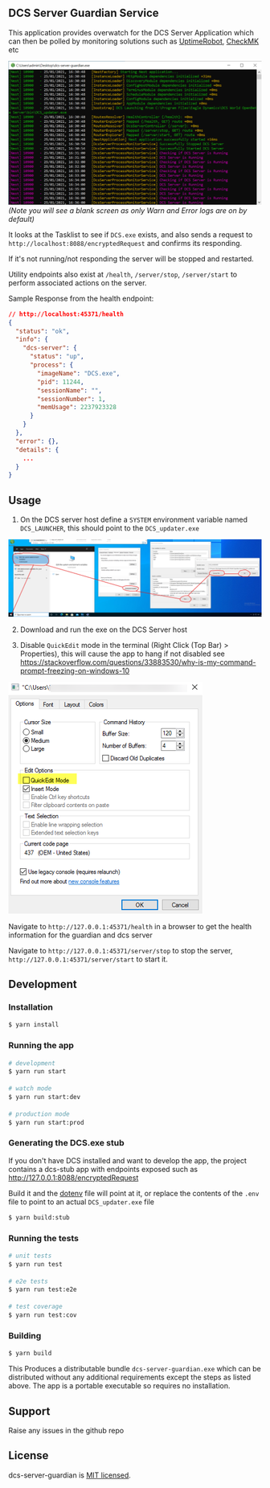## DCS Server Guardian Service

This application provides overwatch for the DCS Server Application which can then be polled by
monitoring solutions such as [UptimeRobot](https://uptimerobot.com/),
[CheckMK](https://checkmk.com/) etc

![img](.docs/img.png)
_(Note you will see a blank screen as only Warn and Error logs are on by default)_

It looks at the Tasklist to see if `DCS.exe` exists, and also sends a request to
`http://localhost:8088/encryptedRequest` and confirms its responding.

If it's not running/not responding the server will be stopped and restarted.

Utility endpoints also exist at `/health`, `/server/stop`, `/server/start` to perform associated
actions on the server.

Sample Response from the health endpoint:

```json
// http://localhost:45371/health
{
  "status": "ok",
  "info": {
    "dcs-server": {
      "status": "up",
      "process": {
        "imageName": "DCS.exe",
        "pid": 11244,
        "sessionName": "",
        "sessionNumber": 1,
        "memUsage": 2237923328
      }
    }
  },
  "error": {},
  "details": {
    ...
  }
}
```

## Usage

1. On the DCS server host define a `SYSTEM` environment variable named `DCS_LAUNCHER`, this should
   point to the `DCS_updater.exe`

![envar](.docs/envar.png)

2. Download and run the exe on the DCS Server host

3. Disable `QuickEdit` mode in the terminal (Right Click (Top Bar) > Properties), this will cause
   the app to hang if not disabled
   see https://stackoverflow.com/questions/33883530/why-is-my-command-prompt-freezing-on-windows-10

![qem](.docs/qem.png)

Navigate to `http://127.0.0.1:45371/health` in a browser to get the health information for the
guardian and dcs server

Navigate to `http://127.0.0.1:45371/server/stop` to stop the
server, `http://127.0.0.1:45371/server/start` to start it.

## Development

### Installation

```bash
$ yarn install
```

### Running the app

```bash
# development
$ yarn run start

# watch mode
$ yarn run start:dev

# production mode
$ yarn run start:prod
```

### Generating the DCS.exe stub

If you don't have DCS installed and want to develop the app, the project contains a dcs-stub app
with endpoints exposed such as http://127.0.0.1:8088/encryptedRequest

Build it and the [dotenv](.env) file will point at it, or replace the contents of the `.env`
file to point to an actual `DCS_updater.exe` file

```bash
$ yarn build:stub
```

### Running the tests

```bash
# unit tests
$ yarn run test

# e2e tests
$ yarn run test:e2e

# test coverage
$ yarn run test:cov
```

### Building

```bash
$ yarn build
```

This Produces a distributable bundle `dcs-server-guardian.exe` which can be distributed without any
additional requirements except the steps as listed above. The app is a portable executable so
requires no installation.

## Support

Raise any issues in the github repo

## License

dcs-server-guardian is [MIT licensed](LICENSE).
